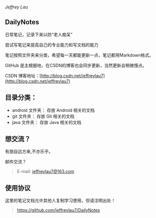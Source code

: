 *Jeffrey Lau*

## DailyNotes

日常笔记，记录下来以防“老人痴呆”

尝试写笔记来提高自己的专业能力和写文档的能力

笔记按照文件夹来分类，希望每一天都能更新一点，笔记都用Markdown格式。

GitHub 是主根据地，在CSDN的博客也会同步更新，当然更新会稍微慢点。

CSDN 博客地址：[http://blog.csdn.net/jeffreylau7](http://blog.csdn.net/jeffreylau7)


## 目录分类： ##

- android 文件夹： 存放 Android 相关的文档
- git 文件夹： 存放 Git 相关的文档
- java 文件夹： 存放 Java 相关的文档

## 想交流？ ##

有朋自远方来,不亦乐乎。

邮件交流？

> E-mail: jeffreylau7@163.com

## 使用协议 ##

这里的笔记文档允许其他人复制学习使用，但请注明出处！

> https://github.com/jeffreylau7/DailyNotes